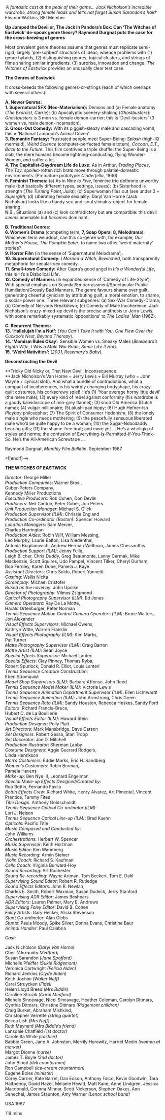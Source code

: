 

_‘A fantastic cast at the peak of their game... Jack Nicholson’s incredible wardrobe, strong female leads and let’s not forget Susan Sarandon’s hair!’_  
Eleanor Watkins, BFI Member

**Up Jumped the Devil or, The Jack in Pandora’s Box: Can ‘The Witches of Eastwick’ de-spook genre theory? Raymond Durgnat puts the case for the cross-brewing of genres**

Most prevalent genre theories assume that genres must replicate semi-rigid, largely 'pre-scribed' structures of ideas; whence problems with (1) genre hybrids, (2) distinguishing genres, topical clusters, and strings of films sharing similar ingredients, (3) surprise, innovation and change. _The Witches of Eastwick_ provides an unusually clear test case.

**The Genres of Eastwick**

It cross-breeds the following genres-or-strings (each of which overlaps with several others):

**A. Newer Genres:**  
**1. Supernatural SFX (Neo-Materialism):** Demons and (a) Female anatomy  
(_The Exorcist_, _Carrie_); (b) Apocalyptic scenery-shaking (_Ghostbusters_): _Ghostbusters_ is 3 men vs. female demon-carrier; this is ‘Devil-busters’ (3 women vs. male demon-incarnation).  
**2. Gross-Out Comedy:** With its piggish-sleazy male and cascading vomit, this = ‘National Lampoon’s Animal Coven’.  
**3. Romantic Fantasy:** Frustrated people meet Super-Being: _Splash_ (high-IQ mermaid), _Weird Science_ (computer-perfected female totem), _Cocoon_, _E.T._, _Back to the Future_. This film contrives a triple shuffle: the Super-Being is a slob, the mere humans become lightning-conducting, flying Wonder-Women, _and_ suffer a lot.  
**4. The Capitalist-Daydream Life de Luxe:** As in _Arthur_, _Trading Places_,  
_The Toy_, spoiled-rotten rich brats move through palatial-domestic environments. (Premature prototype: _Cinderfella_, 1960).  
**5. Feminist Themes:** (a) As in _Nine to Five_, feminine trio dethrone unworthy male (but basically different types, settings, issues); (b) Sisterhood is strength (_The Turning Point_, _Julia_); (c) Superwoman flies out (see under 3 + _Supergirl_); (d) Liberating female sexuality: Daryl Van Horne (Jack Nicholson) looks like a handy sex-and-soul stimulus-object for female sharing.  
N.B., Situations (a) and (c) look contradictory but are compatible: this devil _seems_ amenable but _becomes_ dominant.

**B. Traditional Genres:  
6. Women’s Drama** (competing term, **7, Soap Opera**; **8, Melodrama**): Whichever term we adopt, can this co-genre with, for example, _Our Mother’s House_, _The Pumpkin Eater_, to name two other ‘weird maternity’ stories?  
**9. Horror Film** (in the sense of ‘Supernatural Melodrama’).  
**10. Supernatural Comedy:** _I Married a Witch_, _Bewitched_, both transparently metaphoric for secular-sex comedy.  
**11. Small-town Comedy:** After Capra’s good angel in _It’s a Wonderful Life_, this is ‘It’s a Diabolical Life’.  
**12. Comedy of Manners** (in expanded sense of ‘Comedy of Life-Style’):  
With special emphasis on Scandal/Embarrassment/Spectacular Public Humiliation/Grossly Bad Manners. The genre favours shame over guilt, generating cheerful cynicism by attributing guilt, a moral emotion, to shame, a social-power one. Three relevant subgenres: (a) Sex-War Comedy-Drama; (b) Comedy of Nervous Breakdown; (c) Comedy of Male Incoherence: Jack Nicholson’s crazy-mixed-up devil is the precise antithesis to Jerry Lewis, with some remarkably systematic ‘oppositions’ to _The Ladies’ Man_ (1962).

**C. Recurrent Themes:**  
**13. ‘Hallelujah l’m a Nut’:** (_You Can’t Take It with You_, _One Flew Over the Cuckoo’s Nest_, _Beyond Therapy_).  
**14. ‘Momism Rules Okay’:** Sensible Women vs. Sneaky Males (_Bluebeard’s Eighth Wife_, _I Was a Male War Bride_, _Some Like It Hot_).  
**15. ‘Weird Nativities’:** (_2001_, _Rosemary’s Baby_).

**Deconstructing the Devil**

**Tricky Old Nicky or, That New Devil, Inconsequence:  
**Jack Nicholson’s Van Horne = Jerry Lewis + Bill Murray (who = John Wayne + cynical slob). And what a bundle of contradictions, what a compact of incoherences, is his weirdly changing bodyshape, his crazy-quilt costumes, his corkscrewy spiel! He’s (1) ‘Your average horny little devil’ (the mere male); (2) every kind of rebel against conformity (his wardrobe is a gaudy kaleidoscope of non-grey flannel); (3) snob Old America (Dutch name); (4) vulgar millionaire; (5) plush-pad hippy; (6) Hugh Hefner-ish _Playboy_ philosopher; (7) The Spirit of Consumer Hedonism; (8) the lonely male single who needs mothering; (9) the peacefully sensuous liberated male who’d be quite happy to be a woman; (10) the Sugar-Nobodaddy bearing gifts; (11) the shame-free brat; and more yet ... He’s a whirligig of styles and norms; the confusion of Everything-Is-Permitted-If-You-Think-So. He’s the All-American Screwtape ...

Raymond Durgnat, _Monthly Film Bulletin_, September 1987

<![endif]-->

**THE WITCHES OF EASTWICK**

_Director_: George Miller  
_Production Companies_: Warner Bros.,  
Guber-Peters Company,  
Kennedy Miller Productions  
_Executive Producers_: Rob Cohen, Don Devlin  
_Producers_: Neil Canton, Peter Guber, Jon Peters  
_Unit Production Manager_: Michael S. Glick  
_Production Supervisor (ILM)_: Chrissie England  
_Production Co-ordinator (Boston)_: Spencer Howard  
_Location Managers_: Sam Mercer,  
Charles Harrington  
_Production Aides_: Robin Wilf, William Messing,  
Leo Murphy, Laurie Balton, Lisa Niedenthal,  
Antonia Bogdanovich, Andrew Herman Weltman, James Chessanthis  
_Production Support (ILM)_: Jenny Fulle,  
Leigh Blicher, Chris Duddy, Greg Beaumonte, Lanny Cermak, Mike Mackenzie, Scott Squires, Udo Pampel, Vincent Tilker, Cheryl Durham,  
Bob Fernley, Karen Dube, Pamela J. Kaye  
_Assistant Directors_: Chris Soldo, Robert Yannetti  
_Casting_: Wallis Nicita  
_Screenplay_: Michael Cristofer  
_Based on the novel by_: John Updike  
_Director of Photography_: Vilmos Zsigmond  
_Optical Photography Supervisor (ILM)_: Ed Jones  
_Camera Operators_: Ray De La Motte,  
Harald Ortenburger, Peter Norman  
_Tennis Sequence Motion Control Camera Operators (ILM)_: Bruce Walters, Jon Alexander  
_Visual Effects Supervisors_: Michael Owens,  
Kathryn Witte, Warren Franklin  
_Visual Effects Photography (ILM)_: Kim Marks,  
Pat Turner  
_Matte Photography Supervisor (ILM)_: Craig Barron  
_Matte Artist (ILM)_: Sean Joyce  
_Special Effects Supervisor_: Michael Lanteri  
_Special Effects_: Clay Pinney, Thomas Ryba,  
Robert Spurlock, Donald R. Elliot, Louis Lanteri  
_Tennis Sequence Creature Construction_:  
Eben Stromquist  
_Model Shop Supervisors (ILM)_: Barbara Affonso, John Reed  
_Tennis Sequence Model Maker (ILM)_: Victoria Lewis  
_Tennis Sequence Animation Department Supervisor (ILM)_: Ellen Lichtwardt  
_Tennis Sequence Animation (ILM)_: John Armstrong, Chris Green  
_Tennis Sequence Roto (ILM)_: Sandy Houston, Rebecca Heskes, Sandy Ford  
_Editors_: Richard Francis-Bruce,  
Hubert C. de La Bouillerie  
_Visual Effects Editor (ILM)_: Howard Stein  
_Production Designer_: Polly Platt  
_Art Directors_: Mark Mansbridge, Dave Carson  
_Set Designers_: Robert Sessa, Stan Tropp  
_Set Decorator_: Joe D. Mitchell  
_Production Illustrator_: Sherman Labby  
_Costume Designers_: Aggie Guerard Rodgers,  
Linda Henrikson  
_Men’s Costumers_: Eddie Marks, Eric H. Sandberg  
_Women’s Costumers_: Robin Borman,  
Pamela Havens  
_Make-up_: Ben Nye III, Leonard Engelman  
_Special Make-up Effects Designed/Created by_:  
Rob Bottin, Fernando Favila  
_Bottin Effects Crew_: Richard White, Henry Alvarez, Art Pimentel, Vincent Prentice, Tammy Fites  
_Title Design_: Anthony Goldschmidt  
_Tennis Sequence Optical Co-ordinator (ILM)_:  
Lori J. Nelson  
_Tennis Sequence Optical Line-up (ILM)_: Brad Kuehn  
_Opticals_: Pacific Title  
_Music Composed and Conducted by_:  
John Williams  
_Orchestrations_: Herbert W. Spencer  
_Music Supervisor_: Keith Holzman  
_Music Editor_: Ken Wannberg  
_Music Recording_: Armin Steiner  
_Violin Coach_: Richard S. Kaufman  
_Cello Coach_: Virginia Burward-Hoy  
_Sound Recording_: Art Rochester  
_Sound Re-recording_: Wayne Artman, Tom Beckert, Tom E. Dahl  
_Supervising Sound Editor_: Robert R. Rutledge  
_Sound Effects Editors_: John R. Newlan,  
Charles E. Smith, Robert Waxman, Susan Dudeck, Jerry Stanford  
_Supervising ADR Editor_: James Beshears  
_ADR Editors_: Lauren Palmer, Mary E. Andrews  
_Supervising Foley Editor_: David B. Cohen  
_Foley Artists_: Gary Hecker, Alicia Stevenson  
_Stunt Co-ordinator_: Alan Gibbs  
_Stunts_: Paula Moody, Spike Silver, Donna Evans, Christine Baur  
_Animal Handler_: Paul Calabria

_Cast:_

Jack Nicholson _(Daryl Van Horne)_  
Cher _(Alexandra Medford)_  
Susan Sarandon _(Jane Spofford)_  
Michelle Pfeiffer _(Sukie Ridgemont)_  
Veronica Cartwright _(Felicia Alden)_  
Richard Jenkins _(Clyde Alden)_  
Keith Jochim _(Walter Neff)_  
Carel Struycken _(Fidel)_  
Helen Lloyd Breed _(Mrs Biddle)_  
Caroline Struzik _(Carol Medford)_  
Michele Sincavage, Nicol Sincavage, Heather Coleman, Carolyn Ditmars, Cynthia Ditmars, Christine Ditmars _(Ridgemont children)_  
Craig Burket, Abraham Mishkind,  
Christopher Verrette _(string quartet)_  
Becca Lish _(Mrs Neff)_  
Ruth Maynard _(Mrs Biddle’s friend)_  
Lansdale Chatfield _(1st doctor)_  
Carole Ita White _(cashier)_  
Babbie Green, Jane A. Johnston, Merrily Horowitz, Harriet Medin _(women at market)_  
Margot Dionne _(nurse)_  
James T. Boyle _(2nd doctor)_  
John Blood _(deli counterman)_  
Ron Campbell _(ice-cream counterman)_  
Eugene Boles _(minister)_  
Corey Carrier, Kate Barret, Dan Edson, Anthony Falco, Kevin Goodwin, Tara Halfpenny, David Hazel, Melanie Hewitt, Matt Kane, Anne Lindgren, Jessica Macdonald, Corinna Minnar, Scott Nickerson, Stephen Oakes, Ann Senechal, James Staunton, Amy Warner _(Lenox school band)_

USA 1987

118 mins
<!--stackedit_data:
eyJoaXN0b3J5IjpbLTQwMTk3MzAyMl19
-->